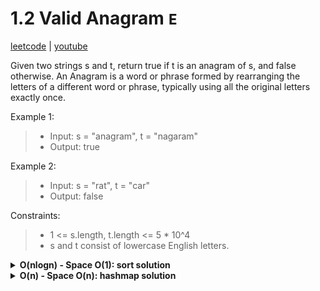 # 1.2 Valid Anagram `E`

[leetcode](https://leetcode.com/problems/valid-anagram/) |
[youtube](https://www.youtube.com/watch?v=9UtInBqnCgA)

Given two strings s and t, return true if t is an anagram of s, and false otherwise.
An Anagram is a word or phrase formed by rearranging the letters of a different word or phrase, typically using all the original letters exactly once.

Example 1:
> - Input: s = "anagram", t = "nagaram"
> - Output: true

Example 2:
> - Input: s = "rat", t = "car"
> - Output: false

Constraints:
> - 1 <= s.length, t.length <= 5 * 10^4
> - s and t consist of lowercase English letters.

<details>
  <summary><b>O(nlogn) - Space O(1): sort solution</b></summary>
  
- sort s
- sort t
- return s == t

```js
/**
 * @param {string} s
 * @param {string} t
 * @return {boolean}
 */
var isAnagram = function(s, t) {
    return s.length === t.length && [...s].sort().join('') === [...t].sort().join('');
};
```
</details>

<details>
  <summary><b>O(n) - Space O(n): hashmap solution</b></summary>

- return false if s and t have != length
- init countS, countT as hashmaps mapping chars to their count
- loop in s with i
  - increment countS at s[i]
  - increment countT at t[i]
- loop in countS with key
  - return false if countS at key != countT at key
- return true

```go
func IsAnagram(s string, t string) bool {
    if len(s) != len(t) {
        return false
    }

    countS := map[byte] int {}
    countT := map[byte] int {}

    for i := range s {
        countS[s[i]]++
        countT[t[i]]++
    }

    for k := range countS {
        if countS[k] != countT[k] {
            return false
        }
    }

    return true
}
```

```js
/**
 * @param {string} s
 * @param {string} t
 * @return {boolean}
 */
var isAnagram = function(s, t) {
    if (s.length != t.length) return false
    const count = {}

    for (let i = 0; i < s.length; i++) {
        count[s[i]] = (count[s[i]] || 0)+1 
    }
    for (let i = 0; i < t.length; i++) {
        if (!count[t[i]]) return false
        count[t[i]]--
    }

    return true
}
```
</details>
